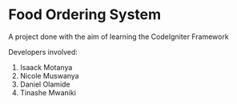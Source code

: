 <!DOCTYPE html>
<html lang="en">
	<body>
		<h1>Food Ordering System</h1>
		<p>A project done with the aim of learning the CodeIgniter Framework</p>
		<p>Developers involved: </p>
		<ol>
			<li>Isaack Motanya</li>
			<li>Nicole Muswanya</li>
			<li>Daniel Olamide</li>
			<li>Tinashe Mwaniki</li>
		</ol>
		</body>
</html>
